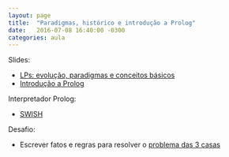 ```yaml
---
layout: page
title:  "Paradigmas, histórico e introdução a Prolog"
date:   2016-07-08 16:40:00 -0300
categories: aula
---
```


Slides:

- [LPs: evolução, paradigmas e conceitos básicos](files/aula01-evolucao.pdf)
- [Introdução a Prolog](files/aula02-prolog.pdf)

Interpretador Prolog:

- [SWISH](http://swish.swi-prolog.org/)

Desafio:

- Escrever fatos e regras para resolver o [problema das 3 casas](https://rachacuca.com.br/logica/problemas/1/)
